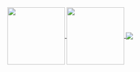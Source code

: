 <div>
  <a href="https://akileshjayakumar.com">
    <img align="center" height="130em" src="https://github-readme-stats.vercel.app/api?username=akileshjayakumar&theme=github_dark&hide_border=true&count_private=true&hide_title=true&show_icons=true&hide=stars&card_width=500" />
  </a>
  <a href="https://akileshjayakumar.com">
    <img align="center" height="130em" src="https://github-readme-stats.vercel.app/api/top-langs/?username=akileshjayakumar&theme=github_dark&hide_border=true&count_private=true&hide_title=true&layout=compact&exclude_repo=test&hide=c%2b%2b,cmake,html,css&langs_count=6&card_width=500" />
  </a>
  <a href="https://akileshjayakumar.com">
    <img align="center" src="https://github-readme-streak-stats.herokuapp.com?user=akileshjayakumar&theme=github-dark&hide_border=true&date_format=j%20M%5B%20Y%5D&card_width=1000" />
  </a>
</div>
